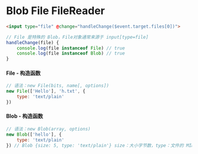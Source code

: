 # Blob File FileReader

```html
<input type="file" @change="handleChange($event.target.files[0])">
```

```js
// File 是特殊的 Blob，File对象通常来源于 input[type=file]
handleChange(file) {
    console.log(file instanceof File) // true
    console.log(file instanceof Blob) // true
}
```

#### File - 构造函数

```js
// 语法：new File(bits, name[, options])
new File(['Hello'], 'h.txt', {
    type: 'text/plain'
})
```

#### Blob - 构造函数

```js
// 语法：new Blob(array, options)
new Blob(['hello'], {
    type: 'text/plain'
}) // Blob {size: 5, type: 'text/plain'} size：大小字节数，type：文件的 MIME 类型
```
